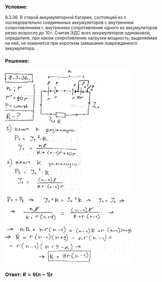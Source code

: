 ###  Условие: 

$8.3.36.$ В старой аккумуляторной батарее, состоящей из $n$ последовательно соединенных аккумуляторов с внутренним сопротивлением $r$, внутреннее сопротивление одного из аккумуляторов резко возросло до $10 \,r$. Считая ЭДС всех аккумуляторов одинаковой, определите, при каком сопротивлении нагрузки мощность, выделяемая на ней, не изменится при коротком замыкании поврежденного аккумулятора. 

###  Решение: 

![|424x640, 67%](../../img/8.3.36/1.png) 

###  Ответ: $R = 9(n − 1)r$ 
